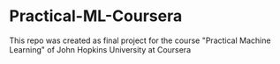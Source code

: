 # Practical-ML-Coursera
This repo was created as final project for the course "Practical Machine Learning" of John Hopkins University at Coursera
